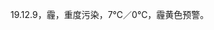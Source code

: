 <link href="../../css/style.css" rel="stylesheet" type="text/css" />

<span class="fzzy">19.12.9，霾，重度污染，7℃／0℃，霾黄色预警。

